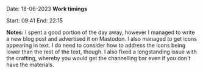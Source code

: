 Date: 18-06-2023
**Work timings**

Start: 09:41
End: 22:15

**Notes:**
I spent a good portion of the day away, however I managed to write a new blog post and advertised it on Mastodon. I also managed to get icons appearing in text. I do need to consider how to address the icons being lower than the rest of the text, though. I also fixed a longstanding issue with the crafting, whereby you would get the channelling bar even if you don't have the materials.